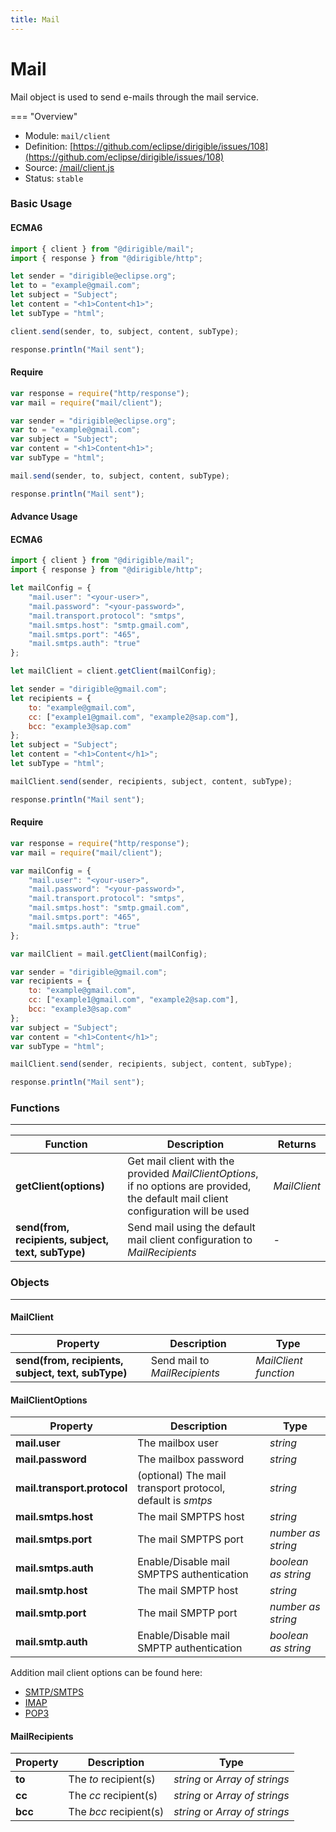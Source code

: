 ```yaml
---
title: Mail
---
```


Mail
===

Mail object is used to send e-mails through the mail service.

=== "Overview"
- Module: `mail/client`
- Definition: [https://github.com/eclipse/dirigible/issues/108](https://github.com/eclipse/dirigible/issues/108)
- Source: [/mail/client.js](https://github.com/eclipse/dirigible/blob/master/components/api-mail/src/main/resources/META-INF/dirigible/mail/client.js)
- Status: `stable`

### Basic Usage

#### ECMA6

```javascript
import { client } from "@dirigible/mail";
import { response } from "@dirigible/http";

let sender = "dirigible@eclipse.org";
let to = "example@gmail.com";
let subject = "Subject";
let content = "<h1>Content<h1>";
let subType = "html";

client.send(sender, to, subject, content, subType);

response.println("Mail sent");
```

#### Require

```javascript
var response = require("http/response");
var mail = require("mail/client");

var sender = "dirigible@eclipse.org";
var to = "example@gmail.com";
var subject = "Subject";
var content = "<h1>Content<h1>";
var subType = "html";

mail.send(sender, to, subject, content, subType);

response.println("Mail sent");
```

#### Advance Usage

#### ECMA6

```javascript
import { client } from "@dirigible/mail";
import { response } from "@dirigible/http";

let mailConfig = {
    "mail.user": "<your-user>",
    "mail.password": "<your-password>",
    "mail.transport.protocol": "smtps",
    "mail.smtps.host": "smtp.gmail.com",
    "mail.smtps.port": "465",
    "mail.smtps.auth": "true"
};

let mailClient = client.getClient(mailConfig);

let sender = "dirigible@gmail.com";
let recipients = {
    to: "example@gmail.com",
    cc: ["example1@gmail.com", "example2@sap.com"],
    bcc: "example3@sap.com"
};
let subject = "Subject";
let content = "<h1>Content</h1>";
let subType = "html";

mailClient.send(sender, recipients, subject, content, subType);

response.println("Mail sent");
```

#### Require

```javascript
var response = require("http/response");
var mail = require("mail/client");

var mailConfig = {
	"mail.user": "<your-user>",
	"mail.password": "<your-password>",
	"mail.transport.protocol": "smtps",
	"mail.smtps.host": "smtp.gmail.com",
	"mail.smtps.port": "465",
	"mail.smtps.auth": "true"
};

var mailClient = mail.getClient(mailConfig);

var sender = "dirigible@gmail.com";
var recipients = {
	to: "example@gmail.com",
	cc: ["example1@gmail.com", "example2@sap.com"],
	bcc: "example3@sap.com"
};
var subject = "Subject";
var content = "<h1>Content</h1>";
var subType = "html";

mailClient.send(sender, recipients, subject, content, subType);

response.println("Mail sent");
```

### Functions

---

Function     | Description | Returns
------------ | ----------- | --------
**getClient(options)**   | Get mail client with the provided *MailClientOptions*, if no options are provided, the default mail client configuration will be used | *MailClient*
**send(from, recipients, subject, text, subType)**   | Send mail using the default mail client configuration to *MailRecipients*| *-*

### Objects

---

#### MailClient

Property     | Description | Type
------------ | ----------- | --------
**send(from, recipients, subject, text, subType)**   | Send mail to *MailRecipients* | *MailClient function*

#### MailClientOptions

Property     | Description | Type
------------ | ----------- | --------
**mail.user**   | The mailbox user | *string*
**mail.password**   | The mailbox password | *string*
**mail.transport.protocol**   | (optional) The mail transport protocol, default is *smtps* | *string*
**mail.smtps.host**   | The mail SMPTPS host | *string*
**mail.smtps.port**   | The mail SMPTPS port | *number as string*
**mail.smtps.auth**   | Enable/Disable mail SMPTPS authentication | *boolean as string*
**mail.smtp.host**   | The mail SMPTP host | *string*
**mail.smtp.port**   | The mail SMPTP port | *number as string*
**mail.smtp.auth**   | Enable/Disable mail SMPTP authentication | *boolean as string*

Addition mail client options can be found here:
- [SMTP/SMTPS](https://javaee.github.io/javamail/docs/api/com/sun/mail/smtp/package-summary.html)
- [IMAP](https://javaee.github.io/javamail/docs/api/com/sun/mail/imap/package-summary.html)
- [POP3](https://javaee.github.io/javamail/docs/api/com/sun/mail/pop3/package-summary.html)

#### MailRecipients

Property     | Description | Type
------------ | ----------- | --------
**to**   | The *to* recipient(s) | *string* or *Array of strings*
**cc**   | The *cc* recipient(s) | *string* or *Array of strings*
**bcc**   | The *bcc* recipient(s) | *string* or *Array of strings*
